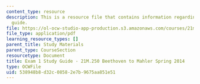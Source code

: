 ```yaml
---
content_type: resource
description: This is a resource file that contains information regarding exam 1 study
  guide.
file: https://ol-ocw-studio-app-production.s3.amazonaws.com/courses/21m-250-beethoven-to-mahler-spring-2014/538948b8d32c08582e7b9675aa851e51_MIT21M_250S14_Quiz1Guide.pdf
file_type: application/pdf
learning_resource_types: []
parent_title: Study Materials
parent_type: CourseSection
resourcetype: Document
title: Exam 1 Study Guide - 21M.250 Beethoven to Mahler Spring 2014
type: OCWFile
uid: 538948b8-d32c-0858-2e7b-9675aa851e51
---
```


